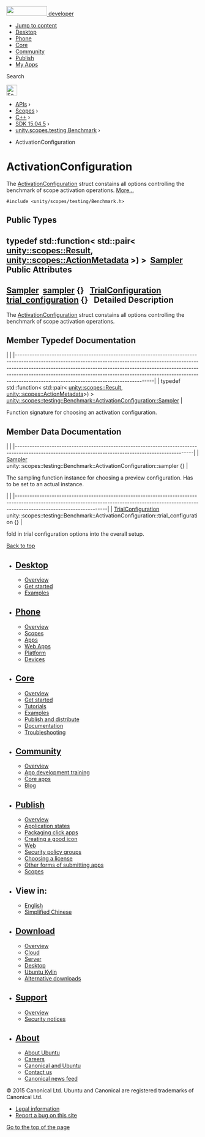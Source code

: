 <a href="https://developer.ubuntu.com/" class="logo-ubuntu"><img src="https://developer.ubuntu.com/assets/sites/ubuntu/latest/u/img/logos/logo-ubuntu-orange.svg" width="106" height="25" /> <span>developer</span></a>

-   [Jump to content](index.html#main-content)
-   [Desktop](https://developer.ubuntu.com/en/desktop/)
-   [Phone](https://developer.ubuntu.com/en/phone/)
-   [Core](https://developer.ubuntu.com/core)
-   [Community](https://developer.ubuntu.com/en/community/)
-   [Publish](https://developer.ubuntu.com/en/publish/)
-   [My Apps](https://myapps.developer.ubuntu.com/)

Search

<img src="https://developer.ubuntu.com/assets/sites/ubuntu/latest/u/img/search-white.svg" alt="Search" height="28" />

-   [APIs](../../../../index.html) ›
-   [Scopes](../../../index.html) ›
-   [C++](../../index.html) ›
-   [SDK 15.04.5](../index.html) ›
-   [unity.scopes.testing.Benchmark](../unity.scopes.testing.Benchmark/index.html) ›

<!-- -->

-   ActivationConfiguration

ActivationConfiguration
=======================

The <a href="index.html" class="el" title="The ActivationConfiguration struct constains all options controlling the benchmark of scope activatio...">ActivationConfiguration</a> struct constains all options controlling the benchmark of scope activation operations. [More...](index.html#details)

`#include <unity/scopes/testing/Benchmark.h>`

<span id="pub-types"></span> Public Types
-----------------------------------------

typedef std::function&lt; std::pair&lt; <a href="../unity.scopes.Result/index.html" class="el">unity::scopes::Result</a>, <a href="../unity.scopes.ActionMetadata/index.html" class="el">unity::scopes::ActionMetadata</a> &gt;) &gt; 
<a href="index.html#ad9b338829ebd254c9beccfb866e2a7e4" class="el">Sampler</a>
 
<span id="pub-attribs"></span> Public Attributes
------------------------------------------------

<a href="index.html#ad9b338829ebd254c9beccfb866e2a7e4" class="el">Sampler</a> 
<a href="index.html#a364c411f10d9f217b01f55f7167e89cd" class="el">sampler</a> {}
 
<a href="../unity.scopes.testing.Benchmark.TrialConfiguration/index.html" class="el">TrialConfiguration</a> 
<a href="index.html#a1f65dd91e904c04041e47507389a44bb" class="el">trial_configuration</a> {}
 
<span id="details"></span>
Detailed Description
--------------------

The <a href="index.html" class="el" title="The ActivationConfiguration struct constains all options controlling the benchmark of scope activatio...">ActivationConfiguration</a> struct constains all options controlling the benchmark of scope activation operations.

Member Typedef Documentation
----------------------------

<span id="ad9b338829ebd254c9beccfb866e2a7e4" class="anchor"></span>
|                                                                                                                                                                                                                                                                                                                                                                                |
|--------------------------------------------------------------------------------------------------------------------------------------------------------------------------------------------------------------------------------------------------------------------------------------------------------------------------------------------------------------------------------|
| typedef std::function&lt; std::pair&lt; <a href="../unity.scopes.Result/index.html" class="el">unity::scopes::Result</a>, <a href="../unity.scopes.ActionMetadata/index.html" class="el">unity::scopes::ActionMetadata</a>&gt;) &gt; <a href="index.html#ad9b338829ebd254c9beccfb866e2a7e4" class="el">unity::scopes::testing::Benchmark::ActivationConfiguration::Sampler</a> |

Function signature for choosing an activation configuration.

Member Data Documentation
-------------------------

<span id="a364c411f10d9f217b01f55f7167e89cd" class="anchor"></span>
|                                                                                                                                                      |
|------------------------------------------------------------------------------------------------------------------------------------------------------|
| <a href="index.html#ad9b338829ebd254c9beccfb866e2a7e4" class="el">Sampler</a> unity::scopes::testing::Benchmark::ActivationConfiguration::sampler {} |

The sampling function instance for choosing a preview configuration. Has to be set to an actual instance.

<span id="a1f65dd91e904c04041e47507389a44bb" class="anchor"></span>
|                                                                                                                                                                                                 |
|-------------------------------------------------------------------------------------------------------------------------------------------------------------------------------------------------|
| <a href="../unity.scopes.testing.Benchmark.TrialConfiguration/index.html" class="el">TrialConfiguration</a> unity::scopes::testing::Benchmark::ActivationConfiguration::trial\_configuration {} |

fold in trial configuration options into the overall setup.

[Back to top](index.html#)

-   [Desktop](https://developer.ubuntu.com/en/desktop/)
    ---------------------------------------------------

    -   [Overview](https://developer.ubuntu.com/en/desktop/)
    -   [Get started](http://snapcraft.io/?utm_source=developer.ubuntu.com&utm_medium=devportal&utm_term=snaps%20snapcraft%20desktop&utm_content=menu&utm_campaign=duc_snappers)
    -   [Examples](https://github.com/ubuntu/snappy-playpen)

-   [Phone](https://developer.ubuntu.com/en/phone/)
    -----------------------------------------------

    -   [Overview](https://developer.ubuntu.com/en/phone/)
    -   [Scopes](https://developer.ubuntu.com/en/phone/scopes/)
    -   [Apps](https://developer.ubuntu.com/en/phone/apps/)
    -   [Web Apps](https://developer.ubuntu.com/en/phone/web/)
    -   [Platform](https://developer.ubuntu.com/en/phone/platform/)
    -   [Devices](https://developer.ubuntu.com/en/phone/devices/)

-   [Core](https://developer.ubuntu.com/core)
    -----------------------------------------

    -   [Overview](https://developer.ubuntu.com/core)
    -   [Get started](https://developer.ubuntu.com/core/get-started)
    -   [Tutorials](https://developer.ubuntu.com/core/tutorials)
    -   [Examples](https://developer.ubuntu.com/core/examples)
    -   [Publish and distribute](https://developer.ubuntu.com/core/publish-and-distribute)
    -   [Documentation](https://developer.ubuntu.com/core/documentation)
    -   [Troubleshooting](https://developer.ubuntu.com/core/troubleshooting)

-   [Community](https://developer.ubuntu.com/en/community/)
    -------------------------------------------------------

    -   [Overview](https://developer.ubuntu.com/en/community/)
    -   [App development training](https://developer.ubuntu.com/en/community/training/)
    -   [Core apps](https://developer.ubuntu.com/en/community/core-apps/)
    -   [Blog](https://developer.ubuntu.com/en/community/blog/)

-   [Publish](https://developer.ubuntu.com/en/publish/)
    ---------------------------------------------------

    -   [Overview](https://developer.ubuntu.com/en/publish/)
    -   [Application states](https://developer.ubuntu.com/en/publish/application-states/)
    -   [Packaging click apps](https://developer.ubuntu.com/en/publish/packaging-click-apps/)
    -   [Creating a good icon](https://developer.ubuntu.com/en/publish/creating-a-good-icon/)
    -   [Web](https://developer.ubuntu.com/en/publish/web/)
    -   [Security policy groups](https://developer.ubuntu.com/en/publish/security-policy-groups/)
    -   [Choosing a license](https://developer.ubuntu.com/en/publish/choosing-a-license/)
    -   [Other forms of submitting apps](https://developer.ubuntu.com/en/publish/other-forms-of-submitting-apps/)
    -   [Scopes](https://developer.ubuntu.com/en/publish/scopes/)

-   View in:
    --------

    -   [English](index.html "Change to language: English")
    -   [Simplified Chinese](index.html "Change to language: Simplified Chinese")

-   [Download](http://ubuntu.com/download/)
    ---------------------------------------

    -   [Overview](http://ubuntu.com/download)
    -   [Cloud](http://ubuntu.com/download/cloud)
    -   [Server](http://ubuntu.com/download/server)
    -   [Desktop](http://ubuntu.com/download/desktop)
    -   [Ubuntu Kylin](http://ubuntu.com/download/ubuntu-kylin)
    -   [Alternative downloads](http://ubuntu.com/download/alternative-downloads)

-   [Support](http://ubuntu.com/support/)
    -------------------------------------

    -   [Overview](http://ubuntu.com/support)
    -   [Security notices](http://www.ubuntu.com/usn/)

-   [About](http://ubuntu.com/about/)
    ---------------------------------

    -   [About Ubuntu](http://ubuntu.com/about/about-ubuntu)
    -   [Careers](http://www.canonical.com/careers)
    -   [Canonical and Ubuntu](http://ubuntu.com/about/canonical-and-ubuntu)
    -   [Contact us](http://ubuntu.com/about/contact-us)
    -   [Canonical news feed](http://insights.ubuntu.com/feed/)

© 2015 Canonical Ltd. Ubuntu and Canonical are registered trademarks of Canonical Ltd.

-   [Legal information](http://www.ubuntu.com/legal)
-   [Report a bug on this site](https://bugs.launchpad.net/developer-ubuntu-com/)

<span class="accessibility-aid">[Go to the top of the page](index.html#)</span>
